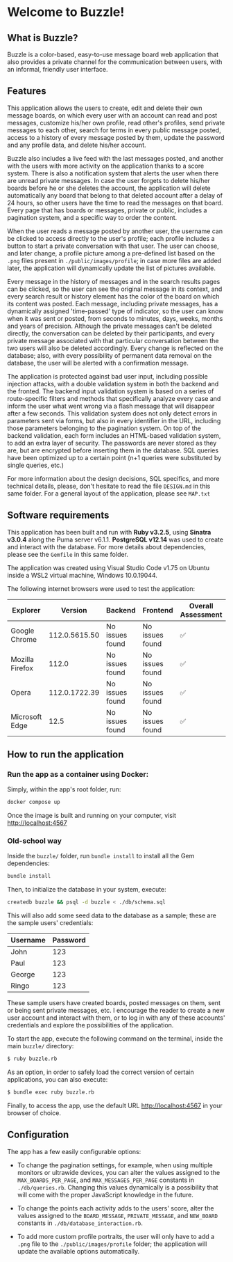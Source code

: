 # Welcome to Buzzle!

## What is Buzzle?

Buzzle is a color-based, easy-to-use message board web application that also provides a private channel for the communication between users, with an informal, friendly user interface.

## Features

This application allows the users to create, edit and delete their own message boards, on which every user with an account can read and post messages, customize his/her own profile, read other's profiles, send private messages to each other, search for terms in every public message posted, access to a history of every message posted by them, update the password and any profile data, and delete his/her account. 

Buzzle also includes a live feed with the last messages posted, and another with the users with more activity on the application thanks to a score system. There is also a notification system that alerts the user when there are unread private messages. In case the user forgets to delete his/her boards before he or she deletes the account, the application will delete automatically any board that belong to that deleted account after a delay of 24 hours, so other users have the time to read the messages on that board. Every page that has boards or messages, private or public, includes a pagination system, and a specific way to order the content.

When the user reads a message posted by another user, the username can be clicked to access directly to the user's profile; each profile includes a button to start a private conversation with that user. The user can choose, and later change, a profile picture among a pre-defined list based on the `.png` files present in `./public/images/profile`; in case more files are added later, the application will dynamically update the list of pictures available. 

Every message in the history of messages and in the search results pages can be clicked, so the user can see the original message in its context, and every search result or history element has the color of the board on which its content was posted. Each message, including private messages, has a dynamically assigned 'time-passed' type of indicator, so the user can know when it was sent or posted, from seconds to minutes, days, weeks, months and years of precision. Although the private messages can't be deleted directly, the conversation can be deleted by their participants, and every private message associated with that particular conversation between the two users will also be deleted accordingly. Every change is reflected on the database; also, with every possibility of permanent data removal on the database, the user will be alerted with a confirmation message.

The application is protected against bad user input, including possible injection attacks, with a double validation system in both the backend and the fronted. The backend input validation system is based on a series of route-specific filters and methods that specifically analyze every case and inform the user what went wrong via a flash message that will disappear after a few seconds. This validation system does not only detect errors in parameters sent via forms, but also in every identifier in the URL, including those parameters belonging to the pagination system. On top of the backend validation, each form includes an HTML-based validation system, to add an extra layer of security. The passwords are never stored as they are, but are encrypted before inserting them in the database. SQL queries have been optimized up to a certain point (n+1 queries were substituted by single queries, etc.)

For more information about the design decisions, SQL specifics, and more technical details, please, don't hesitate to read the file `DESIGN.md` in this same folder. For a general layout of the application, please see `MAP.txt`

## Software requirements

This application has been built and run with **Ruby v3.2.5**, using **Sinatra v3.0.4** along the Puma server v6.1.1. **PostgreSQL v12.14** was used to create and interact with the database. For more details about dependencies, please see the `Gemfile` in this same folder.

The application was created using Visual Studio Code v1.75 on Ubuntu inside a WSL2 virtual machine, Windows 10.0.19044.

The following internet browsers were used to test the application:

| **Explorer**        | **Version**       | **Backend**         | **Frontend**        | **Overall Assessment** |
|-----------------|---------------|-----------------|-----------------|--------------------|
| Google Chrome   | 112.0.5615.50 | No issues found | No issues found |     ✅  |
| Mozilla Firefox | 112.0         | No issues found | No issues found |     ✅  |
| Opera           | 112.0.1722.39 | No issues found | No issues found |     ✅  |
| Microsoft Edge  | 12.5          | No issues found | No issues found |     ✅  |

## How to run the application

### Run the app as a container using Docker:

Simply, within the app's root folder, run:

```sh
docker compose up
```

Once the image is built and running on your computer, visit <http://localhost:4567>

### Old-school way

Inside the `buzzle/` folder, run `bundle install` to install all the Gem dependencies:

```bash
bundle install
```

Then, to initialize the database in your system, execute:

```bash
createdb buzzle && psql -d buzzle < ./db/schema.sql
```

This will also add some seed data to the database as a sample; these are the sample users' credentials:

| Username | Password |
|----------|----------|
| John     | 123      |
| Paul     | 123      |
| George   | 123      |
| Ringo    | 123      |

These sample users have created boards, posted messages on them, sent or being sent private messages, etc.
I encourage the reader to create a new user account and interact with them, or to log in with any of these accounts' credentials and explore the possibilities of the application.

To start the app, execute the following command on the terminal, inside the main `buzzle/` directory:

```bash
$ ruby buzzle.rb
```

As an option, in order to safely load the correct version of certain applications, you can also execute:

```bash
$ bundle exec ruby buzzle.rb
```

Finally, to access the app, use the default URL <http://localhost:4567> in your browser of choice.


## Configuration

The app has a few easily configurable options:

- To change the pagination settings, for example, when using multiple monitors or ultrawide devices, you can alter the values assigned to the `MAX_BOARDS_PER_PAGE`, and `MAX_MESSAGES_PER_PAGE` constants in `./db/queries.rb`. Changing this values dynamically is a possibility that will come with the proper JavaScript knowledge in the future.

- To change the points each activity adds to the users' score, alter the values assigned to the `BOARD_MESSAGE`, `PRIVATE_MESSAGE`, and `NEW_BOARD` constants in `./db/database_interaction.rb`.

- To add more custom profile portraits, the user will only have to add a `.png` file to the `./public/images/profile` folder; the application will update the available options automatically.








